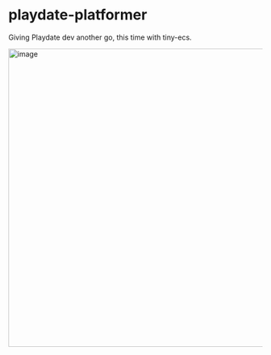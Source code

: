 # playdate-platformer
Giving Playdate dev another go, this time with tiny-ecs. 

<img width="590" alt="image" src="https://github.com/JereNurminen/playdate-platformer/assets/17700429/63484cbd-8d74-4bd0-a677-5e76128f446e">
